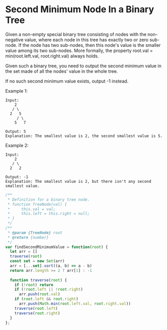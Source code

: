 # Second Minimum Node In a Binary Tree

Given a non-empty special binary tree consisting of nodes with the non-negative value, where each node in this tree has exactly two or zero sub-node. If the node has two sub-nodes, then this node's value is the smaller value among its two sub-nodes. More formally, the property root.val = min(root.left.val, root.right.val) always holds.

Given such a binary tree, you need to output the second minimum value in the set made of all the nodes' value in the whole tree.

If no such second minimum value exists, output -1 instead.

Example 1:

    Input: 
        2
       / \
      2   5
         / \
        5   7

    Output: 5
    Explanation: The smallest value is 2, the second smallest value is 5.

Example 2:

    Input: 
        2
       / \
      2   2

    Output: -1
    Explanation: The smallest value is 2, but there isn't any second smallest value.


```JavaScript
/**
 * Definition for a binary tree node.
 * function TreeNode(val) {
 *     this.val = val;
 *     this.left = this.right = null;
 * }
 */
/**
 * @param {TreeNode} root
 * @return {number}
 */
var findSecondMinimumValue = function(root) {
  let arr = []
  traverse(root)
  const set = new Set(arr)
  arr = [...set].sort((a, b) => a - b)
  return arr.length >= 2 ? arr[1] : -1 
  
  function traverse(root) {
    if (!root) return
    if (!root.left || !root.right) 
      arr.push(root.val)
    if (root.left && root.right)
      arr.push(Math.min(root.left.val, root.right.val))
    traverse(root.left)
    traverse(root.right)
  }
};
```